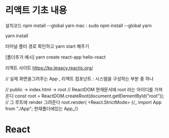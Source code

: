 # 리액트 기초 내용

설치코드
npm install --global yarn
mac : sudo npm install --global yarn

yarn install

터미널 폴터 경로 확인하고
yarn start 해주기

[폴더추가 예시]
yarn create react-app hello-react

리액트 사이트
https://ko.legacy.reactjs.org/

// 실제 화면을그려주는 App , 리액트 컴포넌트 : 시스템을 구성하는 부분 중 하나

// public -> index.html -> root
// ReactDOM 현재문서에 root 라는 아이디를 가져온디
const root = ReactDOM.createRoot(document.getElementById("root"));
// 그 루트에 render 그려준다
root.render(
<React.StrictMode>
{/_ import App from "./App"; 현재폴더에있는 App_/}
<App />
# React
